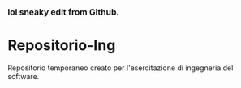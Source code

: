 ### lol sneaky edit from Github.
# Repositorio-Ing
Repositorio temporaneo creato per l'esercitazione di ingegneria del software.
